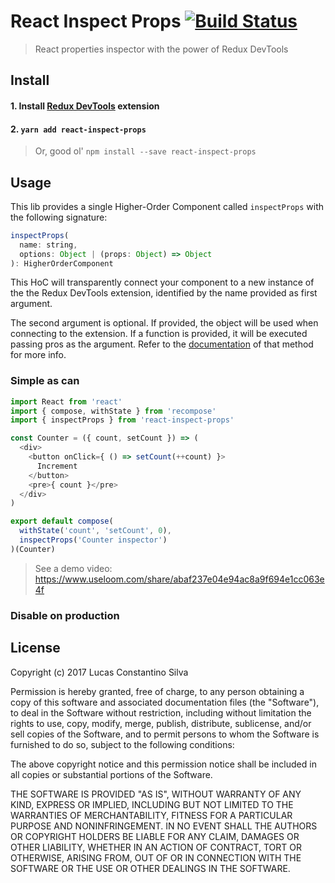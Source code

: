 # React Inspect Props [![Build Status](https://travis-ci.org/lucasconstantino/react-inspect-props.svg?branch=master)](https://travis-ci.org/lucasconstantino/react-inspect-props)

> React properties inspector with the power of Redux DevTools

## Install

#### 1. Install [Redux DevTools](http://extension.remotedev.io/#installation) extension

#### 2. `yarn add react-inspect-props`

> Or, good ol' `npm install --save react-inspect-props`

## Usage

This lib provides a single Higher-Order Component called `inspectProps` with the following signature:

```js
inspectProps(
  name: string,
  options: Object | (props: Object) => Object
): HigherOrderComponent
```

This HoC will transparently connect your component to a new instance of the the Redux DevTools extension, identified by the name provided as first argument.

The second argument is optional. If provided, the object will be used when connecting to the extension. If a function is provided, it will be executed passing pros as the argument. Refer to the [documentation](http://extension.remotedev.io/docs/API/Arguments.html) of that method for more info.

### Simple as can

```js
import React from 'react'
import { compose, withState } from 'recompose'
import { inspectProps } from 'react-inspect-props'

const Counter = ({ count, setCount }) => (
  <div>
    <button onClick={ () => setCount(++count) }>
      Increment
    </button>
    <pre>{ count }</pre>
  </div>
)

export default compose(
  withState('count', 'setCount', 0),
  inspectProps('Counter inspector')
)(Counter)

```

> See a demo video: https://www.useloom.com/share/abaf237e04e94ac8a9f694e1cc063e4f

### Disable on production



## License

Copyright (c) 2017 Lucas Constantino Silva

Permission is hereby granted, free of charge, to any person obtaining a copy of
this software and associated documentation files (the "Software"), to deal in
the Software without restriction, including without limitation the rights to
use, copy, modify, merge, publish, distribute, sublicense, and/or sell copies
of the Software, and to permit persons to whom the Software is furnished to do
so, subject to the following conditions:

The above copyright notice and this permission notice shall be included in all
copies or substantial portions of the Software.

THE SOFTWARE IS PROVIDED "AS IS", WITHOUT WARRANTY OF ANY KIND, EXPRESS OR
IMPLIED, INCLUDING BUT NOT LIMITED TO THE WARRANTIES OF MERCHANTABILITY,
FITNESS FOR A PARTICULAR PURPOSE AND NONINFRINGEMENT. IN NO EVENT SHALL THE
AUTHORS OR COPYRIGHT HOLDERS BE LIABLE FOR ANY CLAIM, DAMAGES OR OTHER
LIABILITY, WHETHER IN AN ACTION OF CONTRACT, TORT OR OTHERWISE, ARISING FROM,
OUT OF OR IN CONNECTION WITH THE SOFTWARE OR THE USE OR OTHER DEALINGS IN THE
SOFTWARE.
